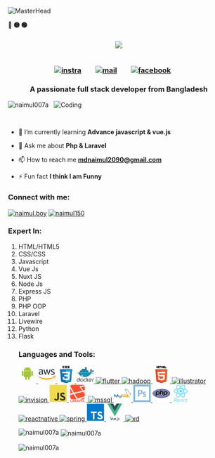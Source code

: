 ![MasterHead](https://soan.netlify.app/assets/images/website-designing.gif)
<!-- Macos like icons -->
 <p align="left"><b><pwn>🔴 🟡 🟢</pwn></b></p>
 <p>
 <h3 align="center">

<img src="https://readme-typing-svg.demolab.com/?lines=$+Hey,+Naimul+Islam+here+:)&font=Fira%20Code&center=true&width=440&height=45&color=f75c7e&vCenter=true&pause=10&size=22" />
<br>
</br>
<!-- Social icons -->
<p align="center">
  <a href="https://www.instagram.com/naimul007a/"><img width="26px" alt="instra" title="instra" src="https://img.freepik.com/premium-vector/vinnytsia-ukraine-april-27-2023-popular-social-media-icon-instagram-vector-design_545793-1681.jpg?w=2000"/></a>
  &#8287;&#8287;&#8287;&#8287;&#8287;
  <a href="mailto:mdnaimul2090@gmail.com"><img width="26px" alt="mail" title="mail" src="https://user-images.githubusercontent.com/62848979/210152073-48509526-4f84-4c72-864a-e41496c18ecf.png"/></a>
  &#8287;&#8287;&#8287;&#8287;&#8287;
  <a href="https://www.facebook.com/naimul.dev/"><img width="26px" alt="facebook" title="facebook" src="https://www.freepnglogos.com/uploads/facebook-logo-icon/facebook-logo-clipart-flat-facebook-logo-png-icon-circle-22.png"></a>
  &#8287;&#8287;&#8287;&#8287;&#8287;
  </p>


   </h6>
   </p> 
<h3 align="center">A passionate full stack developer from Bangladesh</h3>

<img align="right" alt="Coding" width="400" src="https://cdn.dribbble.com/users/1162077/screenshots/3848914/programmer.gif">


<p align="left"> <img src="https://komarev.com/ghpvc/?username=naimul007a&label=Profile%20views&color=0e75b6&style=flat" alt="naimul007a" /> </p>

<p align="left"> <a href="https://twitter.com/" target="blank"><img src="https://img.shields.io/twitter/follow/?logo=twitter&style=for-the-badge" alt="" /></a> </p>

- 🌱 I’m currently learning **Advance javascript & vue.js**

- 💬 Ask me about **Php & Laravel**

- 📫 How to reach me **mdnaimul2090@gmail.com**

- ⚡ Fun fact **I think I am Funny**

<h3 align="left">Connect with me:</h3>
<p align="left">
<a href="https://fb.com/naimul.boy" target="blank"><img align="center" src="https://raw.githubusercontent.com/rahuldkjain/github-profile-readme-generator/master/src/images/icons/Social/facebook.svg" alt="naimul.boy" height="30" width="40" /></a>
<a href="https://instagram.com/naimul150" target="blank"><img align="center" src="https://raw.githubusercontent.com/rahuldkjain/github-profile-readme-generator/master/src/images/icons/Social/instagram.svg" alt="naimul150" height="30" width="40" /></a>
</p>
<h3 align="left">Expert In:</h3>
  <ol type="1">
        <li>HTML/HTML5</li>
        <li>CSS/CSS</li>
        <liBootstrap</li>
        <li>Javascript</li>
        <li>Vue Js</li>
        <li>Nuxt JS</li>
         <li>Node Js</li>
         <li>Express JS</li>
        <li>PHP</li>
        <li>PHP OOP</li>
        <li>Laravel</li>
         <li>Livewire</li>
        <li>Python</li>
        <li>Flask</li>
    </0l>

<h3 align="left">Languages and Tools:</h3>
<p align="left"> <a href="https://developer.android.com" target="_blank" rel="noreferrer"> <img src="https://raw.githubusercontent.com/devicons/devicon/master/icons/android/android-original-wordmark.svg" alt="android" width="40" height="40"/> </a> <a href="https://aws.amazon.com" target="_blank" rel="noreferrer"> <img src="https://raw.githubusercontent.com/devicons/devicon/master/icons/amazonwebservices/amazonwebservices-original-wordmark.svg" alt="aws" width="40" height="40"/> </a> <a href="https://www.w3schools.com/css/" target="_blank" rel="noreferrer"> <img src="https://raw.githubusercontent.com/devicons/devicon/master/icons/css3/css3-original-wordmark.svg" alt="css3" width="40" height="40"/> </a> <a href="https://www.docker.com/" target="_blank" rel="noreferrer"> <img src="https://raw.githubusercontent.com/devicons/devicon/master/icons/docker/docker-original-wordmark.svg" alt="docker" width="40" height="40"/> </a> <a href="https://flutter.dev" target="_blank" rel="noreferrer"> <img src="https://www.vectorlogo.zone/logos/flutterio/flutterio-icon.svg" alt="flutter" width="40" height="40"/> </a> <a href="https://hadoop.apache.org/" target="_blank" rel="noreferrer"> <img src="https://www.vectorlogo.zone/logos/apache_hadoop/apache_hadoop-icon.svg" alt="hadoop" width="40" height="40"/> </a> <a href="https://www.w3.org/html/" target="_blank" rel="noreferrer"> <img src="https://raw.githubusercontent.com/devicons/devicon/master/icons/html5/html5-original-wordmark.svg" alt="html5" width="40" height="40"/> </a> <a href="https://www.adobe.com/in/products/illustrator.html" target="_blank" rel="noreferrer"> <img src="https://www.vectorlogo.zone/logos/adobe_illustrator/adobe_illustrator-icon.svg" alt="illustrator" width="40" height="40"/> </a> <a href="https://www.invisionapp.com/" target="_blank" rel="noreferrer"> <img src="https://www.vectorlogo.zone/logos/invisionapp/invisionapp-icon.svg" alt="invision" width="40" height="40"/> </a> <a href="https://developer.mozilla.org/en-US/docs/Web/JavaScript" target="_blank" rel="noreferrer"> <img src="https://raw.githubusercontent.com/devicons/devicon/master/icons/javascript/javascript-original.svg" alt="javascript" width="40" height="40"/> </a> <a href="https://laravel.com/" target="_blank" rel="noreferrer"> <img src="https://raw.githubusercontent.com/devicons/devicon/master/icons/laravel/laravel-plain-wordmark.svg" alt="laravel" width="40" height="40"/> </a> <a href="https://www.microsoft.com/en-us/sql-server" target="_blank" rel="noreferrer"> <img src="https://www.svgrepo.com/show/303229/microsoft-sql-server-logo.svg" alt="mssql" width="40" height="40"/> </a> <a href="https://www.mysql.com/" target="_blank" rel="noreferrer"> <img src="https://raw.githubusercontent.com/devicons/devicon/master/icons/mysql/mysql-original-wordmark.svg" alt="mysql" width="40" height="40"/> </a> <a href="https://www.photoshop.com/en" target="_blank" rel="noreferrer"> <img src="https://raw.githubusercontent.com/devicons/devicon/master/icons/photoshop/photoshop-line.svg" alt="photoshop" width="40" height="40"/> </a> <a href="https://www.php.net" target="_blank" rel="noreferrer"> <img src="https://raw.githubusercontent.com/devicons/devicon/master/icons/php/php-original.svg" alt="php" width="40" height="40"/> </a> <a href="https://reactjs.org/" target="_blank" rel="noreferrer"> <img src="https://raw.githubusercontent.com/devicons/devicon/master/icons/react/react-original-wordmark.svg" alt="react" width="40" height="40"/> </a> <a href="https://reactnative.dev/" target="_blank" rel="noreferrer"> <img src="https://reactnative.dev/img/header_logo.svg" alt="reactnative" width="40" height="40"/> </a> <a href="https://spring.io/" target="_blank" rel="noreferrer"> <img src="https://www.vectorlogo.zone/logos/springio/springio-icon.svg" alt="spring" width="40" height="40"/> </a> <a href="https://www.typescriptlang.org/" target="_blank" rel="noreferrer"> <img src="https://raw.githubusercontent.com/devicons/devicon/master/icons/typescript/typescript-original.svg" alt="typescript" width="40" height="40"/> </a> <a href="https://vuejs.org/" target="_blank" rel="noreferrer"> <img src="https://raw.githubusercontent.com/devicons/devicon/master/icons/vuejs/vuejs-original-wordmark.svg" alt="vuejs" width="40" height="40"/> </a> <a href="https://www.adobe.com/products/xd.html" target="_blank" rel="noreferrer"> <img src="https://cdn.worldvectorlogo.com/logos/adobe-xd.svg" alt="xd" width="40" height="40"/> </a> </p>

<p><img align="left" src="https://github-readme-stats.vercel.app/api/top-langs?username=naimul007a&show_icons=true&locale=en&layout=compact" alt="naimul007a" /></p>

<p>&nbsp;<img align="center" src="https://github-readme-stats.vercel.app/api?username=naimul007a&show_icons=true&locale=en" alt="naimul007a" /></p>

<p><img align="center" src="https://github-readme-streak-stats.herokuapp.com/?user=naimul007a&" alt="naimul007a" /></p>

